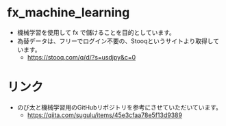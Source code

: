 # fx_machine_learning
- 機械学習を使用して fx で儲けることを目的としています。
- 為替データは、フリーでログイン不要の、Stooqというサイトより取得しています。
  - https://stooq.com/q/d/?s=usdjpy&c=0


# リンク
- のび太と機械学習用のGitHubリポジトリを参考にさせていただいています。
  - https://qiita.com/sugulu/items/45e3cfaa78e5f13d9389
